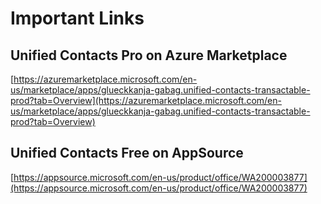 # Important Links

## Unified Contacts Pro on Azure Marketplace

[https://azuremarketplace.microsoft.com/en-us/marketplace/apps/glueckkanja-gabag.unified-contacts-transactable-prod?tab=Overview](https://azuremarketplace.microsoft.com/en-us/marketplace/apps/glueckkanja-gabag.unified-contacts-transactable-prod?tab=Overview)

## Unified Contacts Free on AppSource

[https://appsource.microsoft.com/en-us/product/office/WA200003877](https://appsource.microsoft.com/en-us/product/office/WA200003877)


